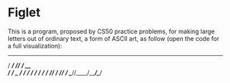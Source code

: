 # Figlet
This is a program, proposed by CS50 practice problems, for making large letters out of ordinary text, a form of ASCII art, as follow (open the code for a full visualization):

   ___________ __________ 
  / ____/ ___// ____/ __ \
 / /    \__ \/___ \/ / / /
/ /___ ___/ /___/ / /_/ / 
\____//____/_____/\____/  
